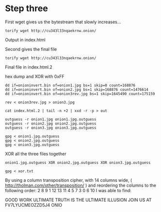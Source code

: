 # Step three

First wget gives us the bytestream that slowly increases...

	torify wget http://cu343l33nqaekrnw.onion/

Output in index.html

Second gives the final file

	torify wget http://cu343l33nqaekrnw.onion/

Final file in index.html.2

hex dump and XOR with 0xFF

	dd if=onioninvert.bin of=onion1.jpg bs=1 skip=0 count=168876
	dd if=onioninvert.bin of=onion2.jpg bs=1 skip=168876 count=1476614
	dd if=onioninvert.bin of=onion3rev.jpg bs=1 skip=1645490 count=175159

	rev < onion3rev.jpg > onion3.jpg

	cat index.html.2 | tail -n +2 | xxd -r -p > out

	outguess -r onion1.jpg onion1.jpg.outguess
	outguess -r onion2.jpg onion2.jpg.outguess
	outguess -r onion3.jpg onion3.jpg.outguess

	gpg < onion1.jpg.outguess
	gpg < onion2.jpg.outguess
	gpg < onion3.jpg.outguess

XOR all the three files together

	onion1.jpg.outguess XOR onion2.jpg.outguess XOR onion3.jpg.outguess

	gpg < xor.txt

By using a column transposition cipher, with 14 columns wide, ( http://tholman.com/other/transposition/ ) and reordering the columns to the following order: 2 8 9 1 12 13 11 4 5 7 3 0 6 10 I was able to find:

GOOD WORK ULTIMATE TRUTH IS THE ULTIMATE ILLUSION JOIN US AT FV7LYUCMEOZZD5J4 ONIO

